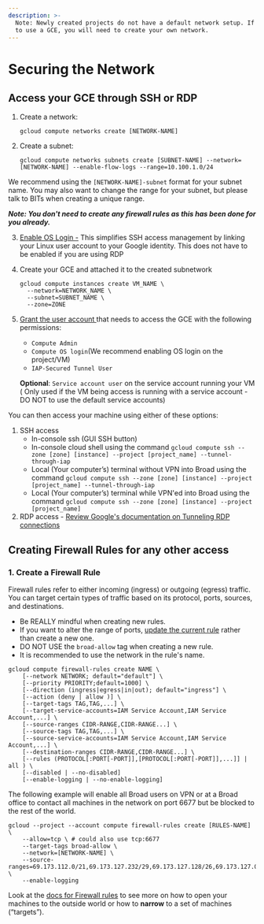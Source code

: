 ```yaml
---
description: >-
  Note: Newly created projects do not have a default network setup. If you want
  to use a GCE, you will need to create your own network.
---
```


# Securing the Network

## Access your GCE through SSH or RDP

1.  Create a network:

    `gcloud compute networks create [NETWORK-NAME]`
2.  Create a subnet:

    `gcloud compute networks subnets create [SUBNET-NAME] --network=[NETWORK-NAME] --enable-flow-logs --range=10.100.1.0/24`

We recommend using the `[NETWORK-NAME]-subnet` format for your subnet name. You may also want to change the range for your subnet, but please talk to BITs when creating a unique range.

_**Note: You don't need to create any firewall rules as this has been done for you already.**_

3. [Enable OS Login -](https://cloud.google.com/compute/docs/oslogin/set-up-oslogin#enable\_os\_login) This simplifies SSH access management by linking your Linux user account to your Google identity. This does not have to be enabled if you are using RDP
4.  Create your GCE and attached it to the created subnetwork&#x20;

    ```
    gcloud compute instances create VM_NAME \
      --network=NETWORK_NAME \
      --subnet=SUBNET_NAME \
      --zone=ZONE
    ```
5.  [Grant the user account ](https://cloud.google.com/iam/docs/granting-changing-revoking-access#iam-grant-single-role-console)that needs to access the GCE with the following permissions:

    * `Compute Admin`
    * `Compute OS login`(We recommend enabling OS login on the project/VM)
    * `IAP-Secured Tunnel User`

    **Optional**: `Service account user` on the service account running your VM ( Only used if the VM being access is running with a service account - DO NOT to use the default service accounts)

You can then access your machine using either of these options:

1. SSH access
   * In-console ssh (GUI SSH button)
   * In-console cloud shell using the command `gcloud compute ssh --zone [zone] [instance] --project [project_name] --tunnel-through-iap`
   * Local (Your computer’s) terminal without VPN into Broad using the command `gcloud compute ssh --zone [zone] [instance] --project [project_name] --tunnel-through-iap`
   * Local (Your computer’s)  terminal while VPN'ed into Broad using the command `gcloud compute ssh --zone [zone] [instance] --project [project_name]`
2. RDP access - [Review Google's documentation on Tunneling RDP connections](https://cloud.google.com/iap/docs/using-tcp-forwarding#iap-desktop\_1)

## Creating Firewall Rules for any other access

### 1. Create a Firewall Rule

Firewall rules refer to either incoming (ingress) or outgoing (egress) traffic. You can target certain types of traffic based on its protocol, ports, sources, and destinations.

* Be REALLY mindful when creating new rules.
* If you want to alter the range of ports, [update the current rule](https://cloud.google.com/vpc/docs/using-firewalls#updating\_firewall\_rules) rather than create a new one.
* DO NOT USE the `broad-allow` tag when creating a new rule.
* It is recommended to use the network in the rule's name.

```
gcloud compute firewall-rules create NAME \
    [--network NETWORK; default="default"] \
    [--priority PRIORITY;default=1000] \
    [--direction (ingress|egress|in|out); default="ingress"] \
    [--action (deny | allow )] \
    [--target-tags TAG,TAG,...] \
    [--target-service-accounts=IAM Service Account,IAM Service Account,...] \
    [--source-ranges CIDR-RANGE,CIDR-RANGE...] \
    [--source-tags TAG,TAG,...] \
    [--source-service-accounts=IAM Service Account,IAM Service Account,...] \
    [--destination-ranges CIDR-RANGE,CIDR-RANGE...] \
    [--rules (PROTOCOL[:PORT[-PORT]],[PROTOCOL[:PORT[-PORT]],...]] | all ) \
    [--disabled | --no-disabled]
    [--enable-logging | --no-enable-logging]       
```

The following example will enable all Broad users on VPN or at a Broad office to contact all machines in the network on port 6677 but be blocked to the rest of the world.

```
gcloud --project --account compute firewall-rules create [RULES-NAME] \
    --allow=tcp \ # could also use tcp:6677
    --target-tags broad-allow \ 
    --network=[NETWORK-NAME] \
    --source-ranges=69.173.112.0/21,69.173.127.232/29,69.173.127.128/26,69.173.127.0/25,69.173.127.240/28,69.173.127.224/30,69.173.127.230/31,69.173.120.0/22,69.173.127.228/32,69.173.126.0/24,69.173.96.0/20,69.173.64.0/19,69.173.127.192/27,69.173.124.0/23 \
    --enable-logging
```

Look at the [docs for Firewall rules](https://cloud.google.com/vpc/docs/using-firewalls#creating\_firewall\_rules) to see more on how to open your machines to the outside world or how to **narrow** to a set of machines (“targets”).

